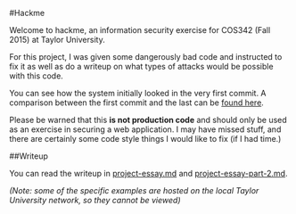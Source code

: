 #Hackme

Welcome to hackme, an information security exercise for COS342 (Fall 2015) at Taylor University.

For this project, I was given some dangerously bad code and instructed to fix it as well as do a writeup on what types of attacks would be possible with this code.

You can see how the system initially looked in the very first commit. A comparison between the first commit and the last can be [found here](https://github.com/BoringCode/hackme/compare/c736875ab5e141e33ed3966d6690515e7770a079...dfc425a98c685727b78c1a417c6a7a27f5e4854e).

Please be warned that this **is not production code** and should only be used as an exercise in securing a web application. I may have missed stuff, and there are certainly some code style things I would like to fix (if I had time.)

##Writeup

You can read the writeup in [project-essay.md](project-essay.md) and [project-essay-part-2.md](project-essay-part-2.md).

*(Note: some of the specific examples are hosted on the local Taylor University network, so they cannot be viewed)*